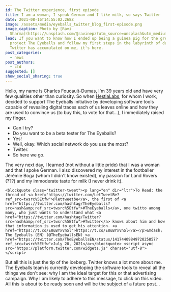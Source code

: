 ```yaml
---
id: The Twitter experience, first episode
title: I am a woman, I speak German and I like milk, so says Twitter
date: 2021-08-16T14:55:02.268Z
image: /assets/media/eyeballs_twitter_blog_first-episode.png
image_caption: Photo by [Ravi
  Sharma](https://unsplash.com/@ravinepz?utm_source=unsplash&utm_medium=referral&utm_content=creditCopyText)
lead: If you want to know how I ended up being a guinea pig for the great
  project The Eyeballs and follow my first steps in the labyrinth of data that
  Twitter has accumulated on me, it's here.
post_categories:
  - news
post_authors:
  - cfd
suggested: []
show_social_sharing: true
---
```

Hello, my name is Charles Foucault-Dumas, I'm 39 years old and have very few qualities other than curiosity. So when [HestiaLabs](www.hestialabs.org), for whom I work, decided to support The Eyeballs initiative by developing software tools capable of revealing digital traces each of us leaves online and how they are used to convince us (to buy this, to vote for that...), I immediately raised my finger.

* Can I try?
* Do you want to be a beta tester for The Eyeballs?
* Yes!
* Well, okay. Which social network do you use the most? 
* Twitter.
* So here we go.

The very next day, I learned (not without a little pride) that I was a woman and that I spoke German. I also discovered my interest in the footballer Jérémie Boga (whom I didn't know existed), my passion for Land Rovers (???) and my immoderate taste for milk (I never drink it).

```
<blockquote class="twitter-tweet"><p lang="en" dir="ltr">To Read: the thread of <a href="https://twitter.com/LetTweetBe?ref_src=twsrc%5Etfw">@lettweetbe</a>, the first of <a href="https://twitter.com/hashtag/TheEyeballs?src=hash&amp;ref_src=twsrc%5Etfw">#TheEyeballs</a>, one twitto among many, who just wants to understand what <a href="https://twitter.com/hashtag/Twitter?src=hash&amp;ref_src=twsrc%5Etfw">#Twitter</a> knows about him and how that information is used to get his attention. <a href="https://t.co/E8uBYxVnSl">https://t.co/E8uBYxVnSl</a></p>&mdash; The Eyeballs (EN) (@TheEyeballsEN) <a href="https://twitter.com/TheEyeballsEN/status/1417440984972025857?ref_src=twsrc%5Etfw">July 20, 2021</a></blockquote> <script async src="https://platform.twitter.com/widgets.js" charset="utf-8"></script>
```
But all this is just the tip of the iceberg. Twitter knows a lot more about me. The Eyeballs team is currently developing the software tools to reveal all the things we don't see: why I am the ideal target for this or that advertising campaign. Why I am likely to adhere to this message, to click on this video. All this is about to be ready soon and will be the subject of a future post...